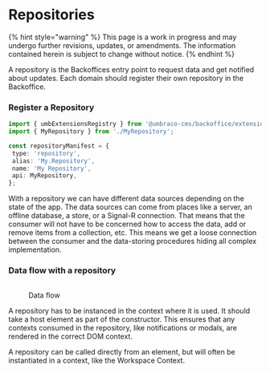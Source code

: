 # Repositories

{% hint style="warning" %}
This page is a work in progress and may undergo further revisions, updates, or amendments. The information contained herein is subject to change without notice.
{% endhint %}

A repository is the Backoffices entry point to request data and get notified about updates. Each domain should register their own repository in the Backoffice.

### Register a Repository <a href="#register-a-repository" id="register-a-repository"></a>

```typescript
import { umbExtensionsRegistry } from '@umbraco-cms/backoffice/extension-registry';
import { MyRepository } from './MyRepository';

const repositoryManifest = {
 type: 'repository',
 alias: 'My.Repository',
 name: 'My Repository',
 api: MyRepository,
};
```

With a repository we can have different data sources depending on the state of the app. The data sources can come from places like a server, an offline database, a store, or a Signal-R connection. That means that the consumer will not have to be concerned how to access the data, add or remove items from a collection, etc. This means we get a loose connection between the consumer and the data-storing procedures hiding all complex implementation.

### Data flow with a repository <a href="#data-flow-with-a-repository" id="data-flow-with-a-repository"></a>

<figure><img src="../../../.gitbook/assets/data-flow.svg" alt=""><figcaption><p>Data flow</p></figcaption></figure>

A repository has to be instanced in the context where it is used. It should take a host element as part of the constructor. This ensures that any contexts consumed in the repository, like notifications or modals, are rendered in the correct DOM context.

A repository can be called directly from an element, but will often be instantiated in a context, like the Workspace Context.

